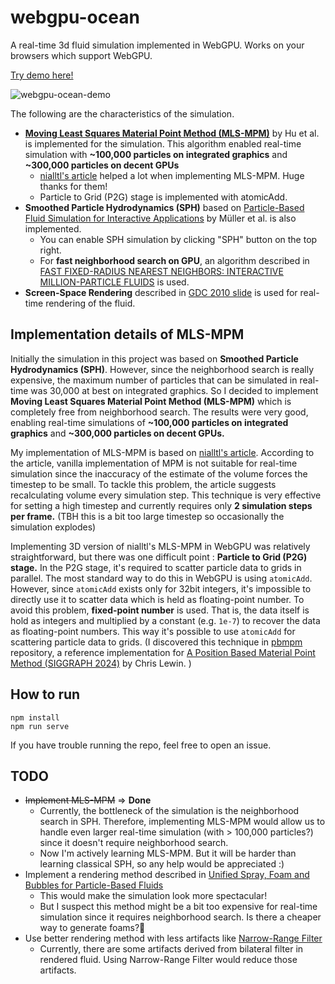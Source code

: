 # webgpu-ocean
A real-time 3d fluid simulation implemented in WebGPU. Works on your browsers which support WebGPU. 

[Try demo here!](https://webgpu-ocean.netlify.app/)

![webgpu-ocean-demo](https://github.com/user-attachments/assets/5b008b16-7d46-4e09-af21-d70f6fa2ec20)

The following are the characteristics of the simulation.
- [**Moving Least Squares Material Point Method (MLS-MPM)**](https://yzhu.io/publication/mpmmls2018siggraph/paper.pdf) by Hu et al. is implemented for the simulation. This algorithm enabled real-time simulation with **~100,000 particles on integrated graphics** and **~300,000 particles on decent GPUs**
  - [nialltl's article](https://nialltl.neocities.org/articles/mpm_guide) helped a lot when implementing MLS-MPM. Huge thanks for them!
  - Particle to Grid (P2G) stage is implemented with atomicAdd.
- **Smoothed Particle Hydrodynamics (SPH)** based on [Particle-Based Fluid Simulation for Interactive Applications](https://matthias-research.github.io/pages/publications/sca03.pdf) by Müller et al. is also implemented.
  - You can enable SPH simulation by clicking "SPH" button on the top right.
  - For **fast neighborhood search on GPU**, an algorithm described in [FAST FIXED-RADIUS NEAREST NEIGHBORS: INTERACTIVE MILLION-PARTICLE FLUIDS](https://ramakarl.com/pdfs/2014_Hoetzlein_FastFixedRadius_Neighbors.pdf) is used. 
- **Screen-Space Rendering** described in [GDC 2010 slide](https://developer.download.nvidia.com/presentations/2010/gdc/Direct3D_Effects.pdf) is used for real-time rendering of the fluid.
## Implementation details of MLS-MPM
Initially the simulation in this project was based on **Smoothed Particle Hydrodynamics (SPH)**. However, since the neighborhood search is really expensive, the maximum number of particles that can be simulated in real-time was 30,000 at best on integrated graphics. So I decided to implement **Moving Least Squares Material Point Method (MLS-MPM)** which is completely free from neighborhood search. The results were very good, enabling real-time simulations of **~100,000 particles on integrated graphics** and **~300,000 particles on decent GPUs.**

My implementation of MLS-MPM is based on [nialltl's article](https://nialltl.neocities.org/articles/mpm_guide). According to the article, vanilla implementation of MPM is not suitable for real-time simulation since the inaccuracy of the estimate of the volume forces the timestep to be small. To tackle this problem, the article suggests recalculating volume every simulation step. This technique is very effective for setting a high timestep and currently requires only **2 simulation steps per frame.** (TBH this is a bit too large timestep so occasionally the simulation explodes)

Implementing 3D version of nialltl's MLS-MPM in WebGPU was relatively straightforward, but there was one difficult point : **Particle to Grid (P2G) stage.** In the P2G stage, it's required to scatter particle data to grids in parallel. The most standard way to do this in WebGPU is using `atomicAdd`. However, since `atomicAdd` exists only for 32bit integers, it's impossible to directly use it to scatter data which is held as floating-point number. To avoid this problem, **fixed-point number** is used. That is, the data itself is hold as integers and multiplied by a constant (e.g. `1e-7`) to recover the data as floating-point numbers. This way it's possible to use `atomicAdd` for scattering particle data to grids. (I discovered this technique in [pbmpm](https://github.com/electronicarts/pbmpm) repository, a reference implementation for [A Position Based Material Point Method (SIGGRAPH 2024)](https://media.contentapi.ea.com/content/dam/ea/seed/presentations/seed-siggraph2024-pbmpm-paper.pdf) by Chris Lewin. )
## How to run
```
npm install
npm run serve
```
If you have trouble running the repo, feel free to open an issue.
## TODO
- ~~Implement MLS-MPM~~ ⇒ **Done**
  - Currently, the bottleneck of the simulation is the neighborhood search in SPH. Therefore, implementing MLS-MPM would allow us to handle even larger real-time simulation (with > 100,000 particles?) since it doesn't require neighborhood search.
  - Now I'm actively learning MLS-MPM. But it will be harder than learning classical SPH, so any help would be appreciated :)
- Implement a rendering method described in [Unified Spray, Foam and Bubbles for Particle-Based Fluids](https://cg.informatik.uni-freiburg.de/publications/2012_CGI_sprayFoamBubbles.pdf)
  - This would make the simulation look more spectacular!
  - But I suspect this method might be a bit too expensive for real-time simulation since it requires neighborhood search. Is there a cheaper way to generate foams?🤔
- Use better rendering method with less artifacts like [Narrow-Range Filter](https://dl.acm.org/doi/10.1145/3203201)
  - Currently, there are some artifacts derived from bilateral filter in rendered fluid. Using Narrow-Range Filter would reduce those artifacts.
